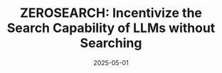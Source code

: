 ---
title: "ZEROSEARCH: Incentivize the Search Capability of LLMs without Searching"
collection: publications
permalink: /publication/sun2025zerosearch
date: 2025-05-01
venue: "arXiv preprint arXiv:2505.04588"
authors: "Hao Sun, Zile Qiao, Jiayan Guo<sup>✉</sup>, Xuanbo Fan, Yingyan Hou, Yong Jiang, Pengjun Xie, Fei Huang, Yan Zhang"
excerpt: "Hao Sun, Zile Qiao, Jiayan Guo, Xuanbo Fan, Yingyan Hou, Yong Jiang, Pengjun Xie, Fei Huang, Yan Zhang. (2025). &quot;ZEROSEARCH: Incentivize the Search Capability of LLMs without Searching.&quot; *arXiv preprint arXiv:2505.04588*."
--- 